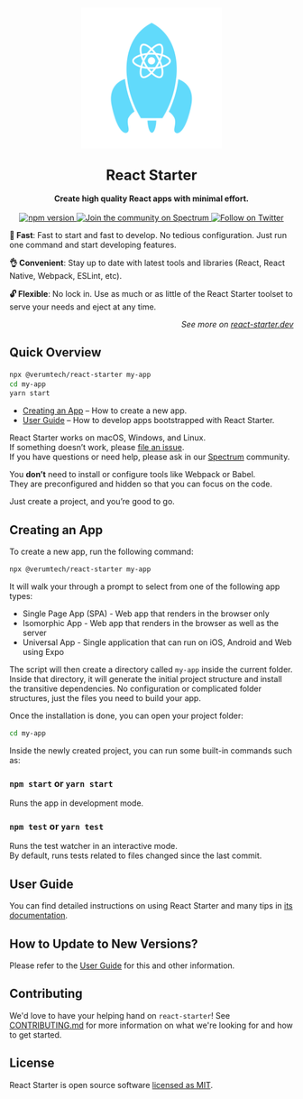 <!-- A spacer -->
<p>&nbsp;</p>

<p align="center">
  <img alt="react-starter" src="logo.svg" width="250">
</p>

<h2 align="center">
  <big>
    <b>React Starter</b>
  </big>
</h2>

<div align="center">
  <strong>
    Create high quality React apps with minimal effort.
  </strong>
  <br />
  <br />
  <a href="http://badge.fury.io/js/jest">
    <img src="https://badge.fury.io/js/jest.svg" alt="npm version">
  </a>
  <a href="https://spectrum.chat/react-starter">
    <img src="https://withspectrum.github.io/badge/badge.svg" alt="Join the community on Spectrum">
  </a>
  <a href="https://twitter.com/intent/follow?screen_name=react_starter">
    <img src="https://img.shields.io/twitter/follow/react_starter.svg?style=social&label=Follow%20@react_starter" alt="Follow on Twitter">
  </a>
</div>

**🚀 Fast**: Fast to start and fast to develop. No tedious configuration. Just run one command and start developing features.

**👌 Convenient**: Stay up to date with latest tools and libraries (React, React Native, Webpack, ESLint, etc).

**🔓 Flexible**: No lock in. Use as much or as little of the React Starter toolset to serve your needs and eject at any time.

<p align="right"><em>See more on <a href="https://react-starter.dev">react-starter.dev</a></em></p>

## Quick Overview

```sh
npx @verumtech/react-starter my-app
cd my-app
yarn start
```

- [Creating an App](#creating-an-app) – How to create a new app.
- [User Guide](https://react-starter.dev/) – How to develop apps bootstrapped with React Starter.

React Starter works on macOS, Windows, and Linux.<br>
If something doesn’t work, please [file an issue](https://github.com/verumtech/react-starter/issues/new).<br>
If you have questions or need help, please ask in our [Spectrum](https://spectrum.chat/react-starter) community.

You **don’t** need to install or configure tools like Webpack or Babel.<br>
They are preconfigured and hidden so that you can focus on the code.

Just create a project, and you’re good to go.

## Creating an App

To create a new app, run the following command:

```sh
npx @verumtech/react-starter my-app
```

It will walk your through a prompt to select from one of the following app types:

- Single Page App (SPA) - Web app that renders in the browser only
- Isomorphic App - Web app that renders in the browser as well as the server
- Universal App - Single application that can run on iOS, Android and Web using Expo

The script will then create a directory called `my-app` inside the current folder. Inside that directory, it will generate the initial project structure and install the transitive dependencies. No configuration or complicated folder structures, just the files you need to build your app.

Once the installation is done, you can open your project folder:

```sh
cd my-app
```

Inside the newly created project, you can run some built-in commands such as:

### `npm start` or `yarn start`

Runs the app in development mode.

### `npm test` or `yarn test`

Runs the test watcher in an interactive mode.<br>
By default, runs tests related to files changed since the last commit.

## User Guide

You can find detailed instructions on using React Starter and many tips in [its documentation](https://react-starter.dev/).

## How to Update to New Versions?

Please refer to the [User Guide](https://react-starter.dev/docs/updating-to-new-releases) for this and other information.

## Contributing

We'd love to have your helping hand on `react-starter`! See [CONTRIBUTING.md](CONTRIBUTING.md) for more information on what we're looking for and how to get started.

## License

React Starter is open source software [licensed as MIT](https://github.com/verumtech/react-starter/blob/master/LICENSE).
